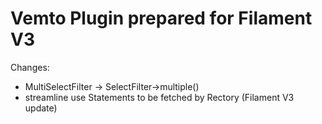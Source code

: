 # Vemto Plugin prepared for Filament V3

Changes:

- MultiSelectFilter -> SelectFilter->multiple()
- streamline use Statements to be fetched by Rectory (Filament V3 update)
